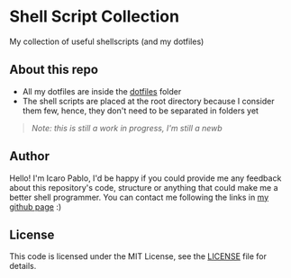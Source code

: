 # Shell Script Collection
My collection of useful shellscripts (and my dotfiles)

## About this repo
- All my dotfiles are inside the [dotfiles](/dotfiles) folder
- The shell scripts are placed at the root directory because I consider them few, hence, they don't need to be separated in folders yet

>_Note: this is still a work in progress, I'm still a newb_

## Author

Hello! I'm Icaro Pablo, I'd be happy if you could provide me any feedback about this repository's code, structure or anything that could make me a better shell programmer. You can contact me following the links in [my github page](https://www.github.com/IcaroPablo) :)

## License

This code is licensed under the MIT License, see the [LICENSE](/LICENSE) file for details.
